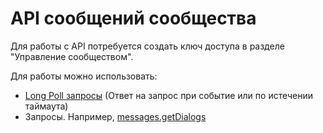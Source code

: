 # API сообщений сообщества
Для работы с API потребуется создать ключ доступа в разделе "Управление сообществом".

Для работы можно использовать:
* [Long Poll запросы](https://vk.com/dev/using_longpoll) (Ответ на запрос при событие или по истечении таймаута)
* Запросы. Например, [messages.getDialogs](https://vk.com/dev/messages.getDialogs)
